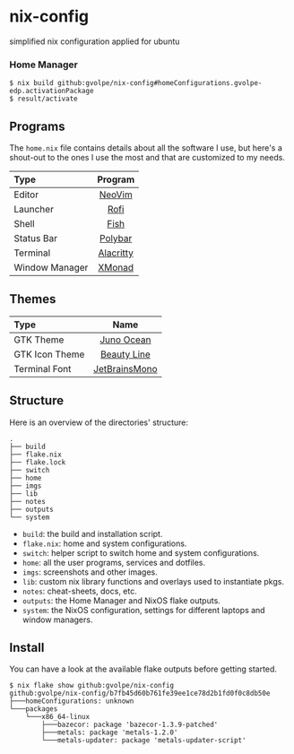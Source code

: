 nix-config
==========

simplified nix configuration applied for ubuntu

### Home Manager

```console
$ nix build github:gvolpe/nix-config#homeConfigurations.gvolpe-edp.activationPackage
$ result/activate
```

## Programs

The `home.nix` file contains details about all the software I use, but here's a shout-out to the ones I use the most and that are customized to my needs.

| Type           | Program      |
| :------------- | :----------: |
| Editor         | [NeoVim](https://neovim.io/) |
| Launcher       | [Rofi](https://github.com/davatorium/rofi) |
| Shell          | [Fish](https://fishshell.com/) |
| Status Bar     | [Polybar](https://polybar.github.io/) |
| Terminal       | [Alacritty](https://github.com/alacritty/alacritty) |
| Window Manager | [XMonad](https://xmonad.org/) |

## Themes

| Type           | Name      |
| :------------- | :----------: |
| GTK Theme      | [Juno Ocean](https://github.com/EliverLara/Juno) |
| GTK Icon Theme | [Beauty Line](https://www.gnome-look.org/p/1425426/) |
| Terminal Font  | [JetBrainsMono](https://www.jetbrains.com/lp/mono/) | - [use this instead](https://github.com/ryanoasis/nerd-fonts/blob/master/patched-fonts/Ubuntu/Medium/UbuntuNerdFont-Medium.ttf)

## Structure

Here is an overview of the directories' structure:

```
.
├── build
├── flake.nix
├── flake.lock
├── switch
├── home
├── imgs
├── lib
├── notes
├── outputs
└── system
```

- `build`: the build and installation script.
- `flake.nix`: home and system configurations.
- `switch`: helper script to switch home and system configurations.
- `home`: all the user programs, services and dotfiles.
- `imgs`: screenshots and other images.
- `lib`: custom nix library functions and overlays used to instantiate pkgs.
- `notes`: cheat-sheets, docs, etc.
- `outputs`: the Home Manager and NixOS flake outputs.
- `system`: the NixOS configuration, settings for different laptops and window managers.

## Install

You can have a look at the available flake outputs before getting started.

```console
$ nix flake show github:gvolpe/nix-config
github:gvolpe/nix-config/b7fb45d60b761fe39ee1ce78d2b1fd0f0c8db50e
├───homeConfigurations: unknown
└───packages
    └───x86_64-linux
        ├───bazecor: package 'bazecor-1.3.9-patched'
        ├───metals: package 'metals-1.2.0'
        └───metals-updater: package 'metals-updater-script'
